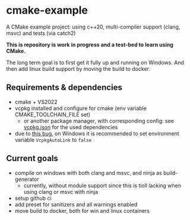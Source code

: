 # cmake-example
A CMake example project: using c++20, multi-compiler support (clang, msvc) and tests (via catch2) 

**This is repository is work in progress and a test-bed to learn using CMake.**

The long term goal is to first get it fully up and running on Windows.
And then add linux build support by moving the build to docker. 

## Requirements & dependencies
- cmake + VS2022
- vcpkg installed and configure for cmake (env variable CMAKE_TOOLCHAIN_FILE set) 
    - or another package manager, with corresponding config: see [vcpkg.json](/vcpkg.json) for the used dependencies
- due to [this bug](https://github.com/microsoft/vcpkg/issues/15623), on Windows it is recommended to set environment variable `VcpkgAutoLink` to `false`

## Current goals
- compile on windows with both clang and msvc, and ninja as build-generator
    - currently, without module support since this is tioll lacking when using clang or msvc with ninja
- setup github ci
- add preset for sanitizers and all warnings enabled
- move build to docker, both for win and linux containers


